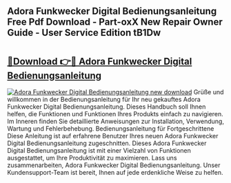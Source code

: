 ## Adora Funkwecker Digital Bedienungsanleitung Free Pdf Download - Part-oxX New Repair Owner Guide - User Service Edition tB1Dw

# <h2><a href="http://df1kwk.blite.top/?on=Adora+Funkwecker+Digital+Bedienungsanleitung">🔗Download 👉🔴 Adora Funkwecker Digital Bedienungsanleitung</a></h2>

[![Adora Funkwecker Digital Bedienungsanleitung new download](https://i.imgur.com/lujVjoI.png)](http://df1kwk.blite.top/?on=Adora+Funkwecker+Digital+Bedienungsanleitung)
Grüße und willkommen in der Bedienungsanleitung für Ihr neu gekauftes Adora Funkwecker Digital Bedienungsanleitung. Dieses Handbuch soll Ihnen helfen, die Funktionen und Funktionen Ihres Produkts einfach zu navigieren. Im Inneren finden Sie detaillierte Anweisungen zur Installation, Verwendung, Wartung und Fehlerbehebung. Bedienungsanleitung für Fortgeschrittene Diese Anleitung ist auf erfahrene Benutzer Ihres neuen Adora Funkwecker Digital Bedienungsanleitung zugeschnitten. Dieses Adora Funkwecker Digital Bedienungsanleitung ist mit einer Vielzahl von Funktionen ausgestattet, um Ihre Produktivität zu maximieren. Lass uns zusammenarbeiten, Adora Funkwecker Digital Bedienungsanleitung. Unser Kundensupport-Team ist bereit, Ihnen auf jede erdenkliche Weise zu helfen.
